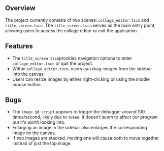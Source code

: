 ## Overview
The project currently consists of two scenes: `collage_editor.tscn` and `title_screen.tscn`. The `title_screen.tscn` serves as the main entry point, allowing users to access the collage editor or exit the application.


## Features
- The `title_screen.tscn`provides navigation options to enter `collage_editor.tscn` or quit the project.
- Within `collage_editor.tscn`, users can drag images from the sidebar into the canvas.
- Users can resize images by either right-clicking or using the middle mouse button.


## Bugs
- The `image.gd script` appears to trigger the debugger around 100 times/second, likely due to `tween`. It doesn't seem to affect our program but it's worth looking into.
- Enlarging an image in the sidebar also enlarges the corresponding image on the canvas.
- If two images are stacked, moving one will cause both to move together instead of just the top image.

